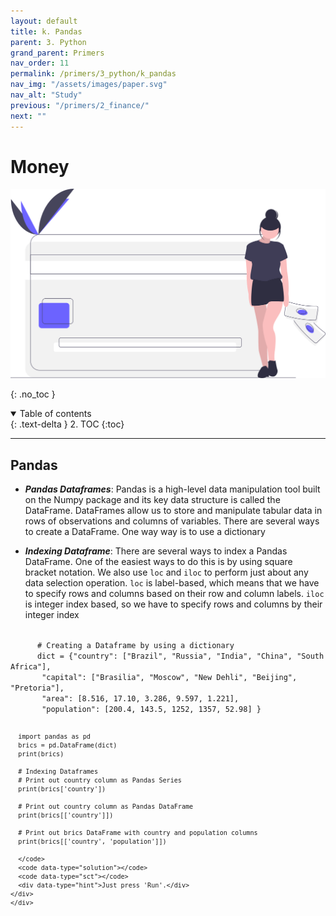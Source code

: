 ```yaml
---
layout: default
title: k. Pandas
parent: 3. Python
grand_parent: Primers
nav_order: 11
permalink: /primers/3_python/k_pandas
nav_img: "/assets/images/paper.svg"
nav_alt: "Study"
previous: "/primers/2_finance/"
next: ""
---
```


# Money

![Finance](/assets/images/primers/finance.svg)

{: .no_toc }

<details open markdown="block">
  <summary>
    Table of contents
  </summary>
  {: .text-delta }
2. TOC
{:toc}
</details>

---

<div class="theory" markdown="1">

## Pandas

- **_Pandas Dataframes_**: Pandas is a high-level data manipulation tool built on the Numpy package and its key data structure is called the DataFrame. DataFrames allow us to store and manipulate tabular data in rows of observations and columns of variables. There are several ways to create a DataFrame. One way way is to use a dictionary

- **_Indexing Dataframe_**: There are several ways to index a Pandas DataFrame. One of the easiest ways to do this is by using square bracket notation. We also use `loc` and `iloc` to perform just about any data selection operation. `loc` is label-based, which means that we have to specify rows and columns based on their row and column labels. `iloc` is integer index based, so we have to specify rows and columns by their integer index

<div class="exercise">
    <div data-datacamp-exercise data-lang="python" data-height="auto">
      <code data-type="pre-exercise-code"></code>
      <code id= "foo" data-type="sample-code" >
      # Creating a Dataframe by using a dictionary
      dict = {"country": ["Brazil", "Russia", "India", "China", "South Africa"],
       "capital": ["Brasilia", "Moscow", "New Dehli", "Beijing", "Pretoria"],
       "area": [8.516, 17.10, 3.286, 9.597, 1.221],
       "population": [200.4, 143.5, 1252, 1357, 52.98] }

      import pandas as pd
      brics = pd.DataFrame(dict)
      print(brics)

      # Indexing Dataframes
      # Print out country column as Pandas Series
      print(brics['country'])

      # Print out country column as Pandas DataFrame
      print(brics[['country']])

      # Print out brics DataFrame with country and population columns
      print(brics[['country', 'population']])

      </code>
      <code data-type="solution"></code>
      <code data-type="sct"></code>
      <div data-type="hint">Just press 'Run'.</div>
    </div>
    </div>

</div>